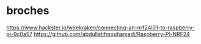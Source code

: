 # broches


https://www.hackster.io/wirekraken/connecting-an-nrf24l01-to-raspberry-pi-9c0a57
https://github.com/abdullatifmouhamadi/Raspberry-Pi-NRF24







